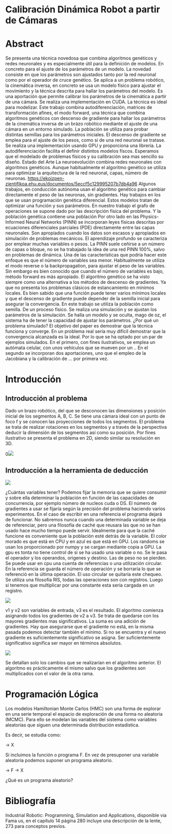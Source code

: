 # Calibración Dinámica Robot a partir de Cámaras
# Abstract
Se presenta una técnica novedosa que combina algoritmos genéticos y redes neuronales y es especialmente útil para la definición de modelos. En concreto para el ajuste de los parámetros de un modelo.
La novedad consiste en que los parámetros son ajustados tanto por la red neuronal como por el operador de cruce genético.
Se aplica a un problema robótico, la cinemática inversa, en concreto se usa un modelo físico para ajustar el movimiento y la técnica descrita para hallar los parámetros del modelo. Es una aportación que permite calibrar los parámetros de la cinemática a partir de una cámara.
Se realiza una implementación en CUDA.
La técnica es ideal para modelizar.
Este trabajo combina autodiferenciación, matrices de transformación afines, el modo forward, una técnica que combina algoritmos genéticos con descenso de gradiente para hallar los parámetros de la cinemática inversa de un brázo robótico mediante el ajuste de una cámara en un entorno simulado.
La población se utiliza para probar distintas semillas para los parámetros iniciales. El descenso de gradiente se emplea para el ajuste de los pesos, como si de una red neuronal se tratase. 
Se realiza una implementación usando GPU y proporciona una librería. La autodiferenciación facilita el definir distintos modelos físcos.
Esperamos que el modelado de problemas físicos y su calibración sea mas sencillo su diseño.
Estado del Arte
La neuroevolución combina redes
neuronales con algoritmos genéticos.
Aunque habitualmente el algoritmo genético se utiliza para optimizar la arquitectura de la red neuronal, capas, número de neuronas.
https://ekoizpen-zientifikoa.ehu.eus/documentos/5eccf5c129995207b7db4a96
Algunos trabajos, en conducción autónoma usan el algoritmo genético para cambiar directamente el peso de las neuronas, sin gradientes.
Hay trabajos en los que se usan programación genética diferencial. Estos modelos tratan de optimizar una función y sus parámetros. En nuestro trabajo el grafo de operaciones se supone dado por las descripción física del problema. Y la población genética contiene una población 
Por otro lado en las Physics-Informed Neural Networks (PINN) se incorporan leyes físicas descritas por ecuaciones diferenciales parciales (PDE) directamente entre las capas neuronales.
Son apropiados cuando los datos son escasos y apropiados en simulación de problemas mecánicos.
El aprendizaje profundo se caracteriza por emplear muchas variables o pesos.
La PINN suele ceñirse a un número de capas o bloque, no se ha trabajado la idea de una red PINN 100%, salvo en problemas de dinámica. Una de las características que podría hacer este enfoque es que el número de variables sea menor.
Habitualmente se utiliza el modo reverse o la backpropagation, para ajustar el peso de las variables. Sin embargo es bien conocido que cuando el número de variables es bajo,  método forward es más apropiado.
El algoritmo genético se ha visto siempre como una alternativa a los métodos de descenso de gradientes. Ya que no presenta los problemas clásicos de estancamiento en mínimos locales.
Es bien sabido que una función puede tener varios mínimos locales y que el descenso de gradiente puede depender de la semilla inicial para asegurar la convergencia.
En este trabajo se utiliza la población como semilla. De un proceso físico. 
Se realiza una simulación y se ajustan los parámetros de la simulación.
Se halla un modelo y se oculta, mago de oz, el sistema ha de tener la capacidad de ajustar los parámetros.
¿Por qué un problema simulado? El objetivo del paper es demostrar que la técnica funciona y converge. En un problema real sería muy difícil demostrar que la convergencia alcanzada es la ideal. Por lo que se ha optado por un par de ejemplos simulados.
En el primero, con fines ilustrativos, se emplea un autómata celular, con unos vehículos que se mueven por un ..
En el segundo se incorporan dos aportaciones, uno que el empleo de la Jacobiana y la calibración de … por primera vez. 

# Introducción
## Introducción al problema 
Dado un brazo robótico, del que se desconocen las dimensiones y posición inicial de los segmentos A, B, C. Se tiene una cámara ideal con un punto de foco f y se conocen las proyecciones de todos los segmentos. El problema se trata de realizar rotaciones en los segmentos y a través de la perspectiva deducir la dimensión de los segmentos así como su posición. 
Por fines ilustrativo se presenta el problema en 2D, siendo similar su resolución en 3D.


0![](assets/17354711208811.jpg)



## Introducción a la herramienta de deducción

![](assets/17354711579929.jpg)



¿Cuántas variables tener? Podemos fijar la memoria que se quiere consumir y sobre ella determinar la población en función de las capacidades de concurrencia, por ejemplo número de nucleos cuda o DS. El número de gradientes a usar se fijaría según la precisión del problema haciendo varios experimentos. En el caso de escribir en una referencia el programa dejará de funcionar. No sabremos nunca cuando una determinada variable se deja de referenciar, pero una filosofía de caché que reusara las que no se han usado hace mucho tiempo puede servir.
Idealmente para que la caché funcione es conveniente que la población esté detrás de la variable.
El color morado es que está en CPU y en azul es que está en GPU.
Los randoms se usan los proporcionado por numpy y se cargan mediante copia a GPU.
La gpu es tonta no tiene control de si se ha usado una variable o no.
Se le pasa el operador y los operandos, origenes y destino.
Las de peso no se pierden. 
Se puede usar en cpu una cuenta de referencias o una utilización circular.
En la referencia se guarda el número de operación y se borraría lo que se referenció en la última operación. El uso circular se quitaría este chequeo.
Se utiliza una filosofía RIS, todas las operaciones son con registros. Luego si tenemos que multiplicar por una constante esta sería cargada en un registro.

![](assets/17354711987284.jpg)



v1 y v2 son variables de entrada, v3 es el resultado. El algoritmo comienza asignando todos los gradientes de v2 a v3. Se trata de quedarse con los mayores gradientes mas significativos. La suma es una adición de gradientes. Hay que asegurarse que el gradiente no está, en la misma pasada podemos detectar también el mínimo. Si no se encuentra y el nuevo gradiente es suficientemente significativo se asigna. Ser suficientemente significativo significa ser mayor en términos absolutos.

![](assets/17354712170065.jpg)




Se detallan solo los cambios que se realizarían en el algoritmo anterior. El algoritmo es prácticamente el mismo salvo que los gradientes son multiplicados con el valor de la otra rama.

# Programación Lógica
Los modelos Hamiltonian Monte Carlos (HMC) son una forma de explorar en una serie temporal el espacio de exploración de una forma no aleatoria (MCMC).
Para ello se modelan las variables del sistema como variables aleatorias que siguen una determinada distribución estadística. 

Es decir, se estudia como:

-> X

Si incluimos la función o programa F. En vez de presuponer una variable aleatoria podemos suponer un programa aleatorio.

-> F -> X

¿Qué es un programa aleatorio?


# Bibliografía
Industrial Robotic: Programming, Simulation and Applications, disponible via Fama us, en el capítulo 14 página 280 incluye una descripción de la lente, 273 para conceptos previos.
